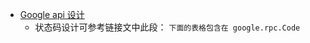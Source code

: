 - [Google api 设计](https://cloud.google.com/apis/design/errors?hl=zh-cn)
  - 状态码设计可参考链接文中此段： `下面的表格包含在 google.rpc.Code`